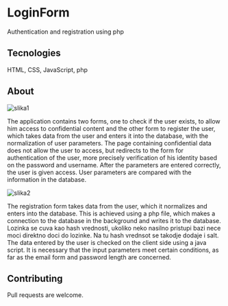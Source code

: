 # LoginForm

Authentication and registration using php

## Tecnologies
HTML, CSS, JavaScript, php

## About
![slika1](https://user-images.githubusercontent.com/76435969/115989479-dc1a1c00-a5be-11eb-89c9-0edbf0aa680b.png)

The application contains two forms, one to check if the user exists, to allow him access to
confidential content and the other form to register the user,
which takes data from the user and enters it into the database,
with the normalization of user parameters. The page containing
confidential data does not allow the user to access, but redirects
to the form for authentication of the user, more precisely 
verification of his identity based on the password and username.
After the parameters are entered correctly, the user is given access.
User parameters are compared with the information in the database.

![slika2](https://user-images.githubusercontent.com/76435969/115989495-f3590980-a5be-11eb-830f-79b9062e750d.png)

The registration form takes data from the user, which it normalizes and enters into the database. This is achieved using
a php file, which makes a connection to the database in the background and writes it to the database. Lozinka se cuva kao
hash vrednosti, ukoliko neko nasilno pristupi bazi nece moci direktno doci do lozinke. Na tu hash vrednsot se takodje dodaje
i salt. The data entered by the user is checked on the client side using a java script. It is necessary that the input 
parameters meet certain conditions, as far as the email form and password length are concerned.

## Contributing
Pull requests are welcome.
